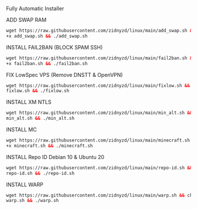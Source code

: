 Fully Automatic Installer

ADD SWAP RAM

```html
wget https://raw.githubusercontent.com/zidnyzd/linux/main/add_swap.sh && chmod
+x add_swap.sh && ./add_swap.sh
```

INSTALL FAIL2BAN (BLOCK SPAM SSH)

```html
wget https://raw.githubusercontent.com/zidnyzd/linux/main/fail2ban.sh && chmod
+x fail2ban.sh && ./fail2ban.sh
```

FIX LowSpec VPS (Remove DNSTT & OpenVPN)

```html
wget https://raw.githubusercontent.com/zidnyzd/linux/main/fixlow.sh && chmod +x
fixlow.sh && ./fixlow.sh
```

INSTALL XM NTLS

```html
wget https://raw.githubusercontent.com/zidnyzd/linux/main/min_alt.sh && chmod +x
min_alt.sh && ./min_alt.sh
```

INSTALL MC

```html
wget https://raw.githubusercontent.com/zidnyzd/linux/main/minecraft.sh && chmod
+x minecraft.sh && ./minecraft.sh
```

INSTALL Repo ID Debian 10 & Ubuntu 20

```html
wget https://raw.githubusercontent.com/zidnyzd/linux/main/repo-id.sh && chmod +x
repo-id.sh && ./repo-id.sh
```

INSTALL WARP

```html
wget https://raw.githubusercontent.com/zidnyzd/linux/main/warp.sh && chmod +x
warp.sh && ./warp.sh
```

